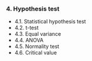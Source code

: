 ### 4. Hypothesis test
- 4.1. Statistical hypothesis test
- 4.2. t-test
- 4.3. Equal variance
- 4.4. ANOVA
- 4.5. Normality test
- 4.6. Critical value
